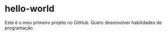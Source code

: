 # hello-world
Este é o meu primeiro projeto no GitHub. Quero desenvolver habilidades de programação.
